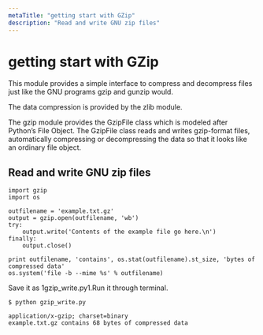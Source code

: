 ```yaml
---
metaTitle: "getting start with GZip"
description: "Read and write GNU zip files"
---
```


# getting start with GZip


This module provides a simple interface to compress and decompress files just like the GNU programs gzip and gunzip would.

The data compression is provided by the zlib module.

The gzip module provides the GzipFile class which is modeled after Python’s File Object. The GzipFile class reads and writes gzip-format files, automatically compressing or decompressing the data so that it looks like an ordinary file object.



## Read and write GNU zip files


```
import gzip
import os

outfilename = 'example.txt.gz'
output = gzip.open(outfilename, 'wb')
try:
    output.write('Contents of the example file go here.\n')
finally:
    output.close()

print outfilename, 'contains', os.stat(outfilename).st_size, 'bytes of compressed data'
os.system('file -b --mime %s' % outfilename)

```

Save it as 1gzip_write.py1.Run it through terminal.

```
$ python gzip_write.py

application/x-gzip; charset=binary
example.txt.gz contains 68 bytes of compressed data

```


